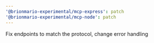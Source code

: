 ```yaml
---
'@brionmario-experimental/mcp-express': patch
'@brionmario-experimental/mcp-node': patch
---
```


Fix endpoints to match the protocol, change error handling
